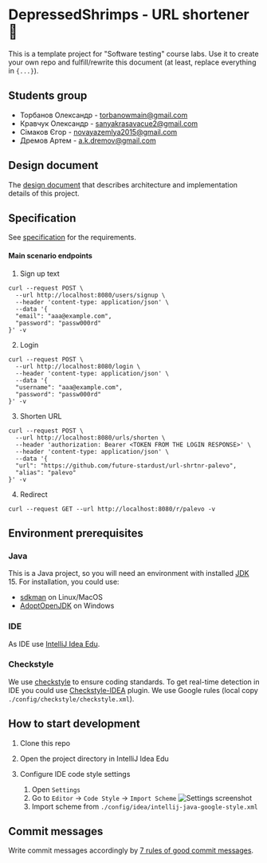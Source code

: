 # DepressedShrimps - URL shortener :fried_shrimp:

This is a template project for "Software testing" course labs. Use it to create your own repo and 
fulfill/rewrite this document (at least, replace everything in `{...}`).

## Students group

- Торбанов Олександр - torbanowmain@gmail.com  
- Кравчук Олександр - sanyakrasavacue2@gmail.com   
- Сімаков Єгор - novayazemlya2015@gmail.com 
- Дремов Артем - a.k.dremov@gmail.com

## Design document

The [design document](https://docs.google.com/document/d/1JGxmZHLfinzL4WLcROh6ILBgz4L3bUKLdO2m5v9jXmg/edit?usp=sharing) that
describes architecture and implementation details of this project.

## Specification

See
[specification](https://docs.google.com/document/d/1RIQWpiXRuxUmI_VhMZjo-UgxMxjEIXIpC2tmMY_ZpuE/edit)
for the requirements.

#### Main scenario endpoints

1. Sign up
text

```shell
curl --request POST \
  --url http://localhost:8080/users/signup \
  --header 'content-type: application/json' \
  --data '{
  "email": "aaa@example.com",
  "password": "passw000rd"
}' -v
```

2. Login

```shell
curl --request POST \
  --url http://localhost:8080/login \
  --header 'content-type: application/json' \
  --data '{
  "username": "aaa@example.com",
  "password": "passw000rd"
}' -v
```

3. Shorten URL

```shell
curl --request POST \
  --url http://localhost:8080/urls/shorten \
  --header 'authorization: Bearer <TOKEN FROM THE LOGIN RESPONSE>' \
  --header 'content-type: application/json' \
  --data '{
  "url": "https://github.com/future-stardust/url-shrtnr-palevo",
  "alias": "palevo"
}' -v
```

4. Redirect

```shell
curl --request GET --url http://localhost:8080/r/palevo -v
```

## Environment prerequisites

### Java
This is a Java project, so you will need an environment with installed [JDK] 15. For installation, 
you could use:
- [sdkman] on Linux/MacOS 
- [AdoptOpenJDK] on Windows

### IDE  
As IDE use [IntelliJ Idea Edu].

### Checkstyle
We use [checkstyle] to ensure coding standards. To get real-time detection in IDE you could use [Checkstyle-IDEA] 
plugin. We use Google rules (local copy `./config/checkstyle/checkstyle.xml`).

## How to start development

1. Clone this repo
2. Open the project directory in IntelliJ Idea Edu
3. Configure IDE code style settings
  
    1. Open `Settings`
    2. Go to `Editor` -> `Code Style` -> `Import Scheme`
       ![Settings screenshot](./media/code-style-import.png)
    3. Import scheme from `./config/idea/intellij-java-google-style.xml`

## Commit messages

Write commit messages accordingly by [7 rules of good commit messages].
  
[JDK]: https://en.wikipedia.org/wiki/Java_Development_Kit
[IntelliJ Idea Edu]: https://www.jetbrains.com/idea-edu/
[sdkman]: https://sdkman.io/
[AdoptOpenJDK]: https://adoptopenjdk.net/
[7 rules of good commit messages]: https://chris.beams.io/posts/git-commit/#seven-rules
[Micronaut]: https://micronaut.io/
[checkstyle]: https://checkstyle.org/
[Checkstyle-IDEA]: https://plugins.jetbrains.com/plugin/1065-checkstyle-idea
